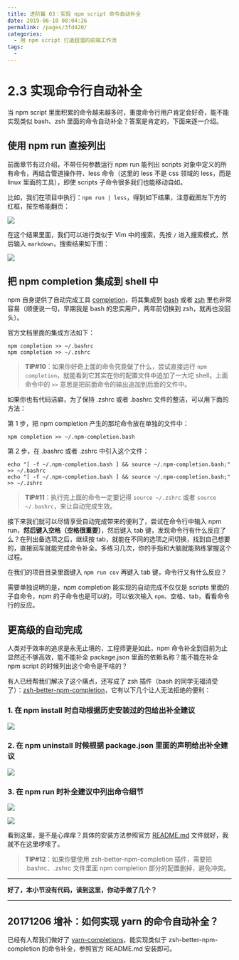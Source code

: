 ```yaml
---
title: 进阶篇 03：实现 npm script 命令自动补全
date: 2019-06-10 08:04:26
permalink: /pages/3fd420/
categories:
  - 用 npm script 打造超溜的前端工作流
tags:
  - 
---
```

# 2.3 实现命令行自动补全

当 npm script 里面积累的命令越来越多时，重度命令行用户肯定会好奇，能不能实现类似 bash、zsh 里面的命令自动补全？答案是肯定的，下面来逐一介绍。

## 使用 npm run 直接列出

前面章节有过介绍，不带任何参数运行 npm run 能列出 scripts 对象中定义的所有命令，再结合管道操作符、less 命令（这里的 less 不是 css 领域的 less，而是 linux 里面的工具），即使 scripts 子命令很多我们也能移动自如。

比如，我们在项目中执行：`npm run | less`，得到如下结果，注意截图左下方的红框，按空格能翻页：

![](https://user-gold-cdn.xitu.io/2017/12/3/1601bcdae64f00ea?w=1094&h=715&f=png&s=101307)

在这个结果里面，我们可以进行类似于 Vim 中的搜索，先按 `/` 进入搜索模式，然后输入 `markdown`，搜索结果如下图：

![](https://user-gold-cdn.xitu.io/2017/12/3/1601bcdd6b736441?w=1100&h=399&f=png&s=59941)

## 把 npm completion 集成到 shell 中

npm 自身提供了自动完成工具 [completion](https://docs.npmjs.com/cli/completion)，将其集成到 [bash](https://www.gnu.org/software/bash) 或者 [zsh](https://github.com/robbyrussell/oh-my-zsh) 里也非常容易（顺便说一句，早期我是 bash 的忠实用户，两年前切换到 zsh，就再也没回头）。

官方文档里面的集成方法如下：

```
npm completion >> ~/.bashrc
npm completion >> ~/.zshrc

```

> **TIP#10**：如果你好奇上面的命令究竟做了什么，尝试直接运行 `npm completion`，就能看到它其实在你的配置文件中追加了一大坨 shell。上面命令中的 `>>` 意思是把前面命令的输出追加到后面的文件中。

如果你也有代码洁癖，为了保持 .zshrc 或者 .bashrc 文件的整洁，可以用下面的方法：

第 1 步，把 npm completion 产生的那坨命令放在单独的文件中：

```
npm completion >> ~/.npm-completion.bash

```

第 2 步，在 .bashrc 或者 .zshrc 中引入这个文件：

```
echo "[ -f ~/.npm-completion.bash ] && source ~/.npm-completion.bash;" >> ~/.bashrc
echo "[ -f ~/.npm-completion.bash ] && source ~/.npm-completion.bash;" >> ~/.zshrc

```

> **TIP#11**：执行完上面的命令一定要记得 `source ~/.zshrc` 或者 `source ~/.bashrc`，来让自动完成生效。

接下来我们就可以尽情享受自动完成带来的便利了，尝试在命令行中输入 npm run，**然后键入空格（空格很重要）**，然后键入 tab 键，发现命令行有什么反应了么？在列出备选项之后，继续按 tab，就能在不同的选项之间切换，找到自己想要的，直接回车就能完成命令补全。多练习几次，你的手指和大脑就能熟练掌握这个过程。

在我们的项目目录里面键入 `npm run cov` 再键入 tab 键，命令行又有什么反应？

需要单独说明的是，npm completion 能实现的自动完成不仅仅是 scripts 里面的子自命令，npm 的子命令也是可以的，可以依次输入 `npm`、空格、tab，看看命令行的反应。

## 更高级的自动完成

人类对于效率的追求是永无止境的，工程师更是如此，npm 命令补全到目前为止显然还不够高效，能不能补全 package.json 里面的依赖名称？能不能在补全 npm script 的时候列出这个命令是干啥的？

有人已经帮我们解决了这个痛点，还写成了 zsh 插件（bash 的同学无福消受了）：[zsh-better-npm-completion](https://github.com/lukechilds/zsh-better-npm-completion)，它有以下几个让人无法拒绝的便利：

### 1\. 在 npm install 时自动根据历史安装过的包给出补全建议

![](https://user-gold-cdn.xitu.io/2017/12/3/1601bce81ef5dac6?w=1267&h=249&f=png&s=65352)

### 2\. 在 npm uninstall 时候根据 package.json 里面的声明给出补全建议

![](https://user-gold-cdn.xitu.io/2017/12/3/1601bcec1c11549f?w=1263&h=114&f=png&s=26712)

### 3\. 在 npm run 时补全建议中列出命令细节

![](https://user-gold-cdn.xitu.io/2017/12/3/1601bcf08dc06346?w=1256&h=331&f=png&s=78999)

![](https://user-gold-cdn.xitu.io/2017/12/3/1601bcf1e3a37f16?w=1263&h=222&f=png&s=49982)

看到这里，是不是心痒痒？具体的安装方法参照官方 [README.md](https://github.com/lukechilds/zsh-better-npm-completion) 文件就好，我就不在这里啰嗦了。

> **TIP#12**：如果你要使用 zsh-better-npm-completion 插件，需要把 .bashrc、.zshrc 文件里面 npm completion 部分的配置删掉，避免冲突。

* * *

**好了，本小节没有代码，读到这里，你动手做了几个？**

* * *

## 20171206 增补：如何实现 yarn 的命令自动补全？

已经有人帮我们做好了 [yarn-completions](https://github.com/mklabs/yarn-completions)，能实现类似于 zsh-better-npm-completion 的命令补全，参照官方 README.md 安装即可。
